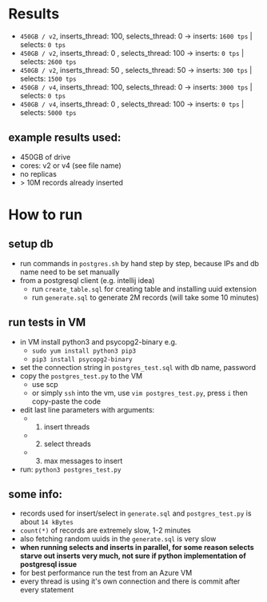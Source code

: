 # Results

- `450GB / v2`, inserts_thread: 100, selects_thread: 0    -> inserts: `1600 tps` | selects: `0 tps`
- `450GB / v2`, inserts_thread: 0  , selects_thread: 100  -> inserts: `0 tps` | selects: `2600 tps`
- `450GB / v2`, inserts_thread: 50 , selects_thread: 50   -> inserts: `300 tps` | selects: `1500 tps`
- `450GB / v4`, inserts_thread: 100, selects_thread: 0    -> inserts: `3000 tps` | selects: `0 tps`
- `450GB / v4`, inserts_thread: 0  , selects_thread: 100  -> inserts: `0 tps` | selects: `5000 tps`

## example results used:
- 450GB of drive
- cores: v2 or v4 (see file name)
- no replicas
- \> 10M records already inserted


# How to run
## setup db
- run commands in `postgres.sh` by hand step by step, because IPs and db name need to be set manually
- from a postgresql client (e.g. intellij idea)
    - run `create_table.sql` for creating table and installing uuid extension
    - run `generate.sql` to generate 2M records (will take some 10 minutes)
    
## run tests in VM
- in VM install python3 and psycopg2-binary e.g.
    - `sudo yum install python3 pip3`
    - `pip3 install psycopg2-binary`
- set the connection string in `postgres_test.sql` with db name, password
- copy the `postgres_test.py` to the VM
    - use scp
    - or simply `ssh` into the vm, use `vim postgres_test.py`, press `i` then copy-paste the code
- edit last line parameters with arguments:
    - 1) insert threads
    - 2) select threads
    - 3) max messages to insert
- run: `python3 postgres_test.py`
    
## some info:
- records used for insert/select in `generate.sql` and `postgres_test.py` is about `14 kBytes`
- `count(*)` of records are extremely slow, 1-2 minutes
- also fetching random uuids in the `generate.sql` is very slow
- **when running selects and inserts in parallel, for some reason selects starve out inserts very much, not sure if python implementation of postgresql issue**
- for best performance run the test from an Azure VM
- every thread is using it's own connection and there is commit after every statement

